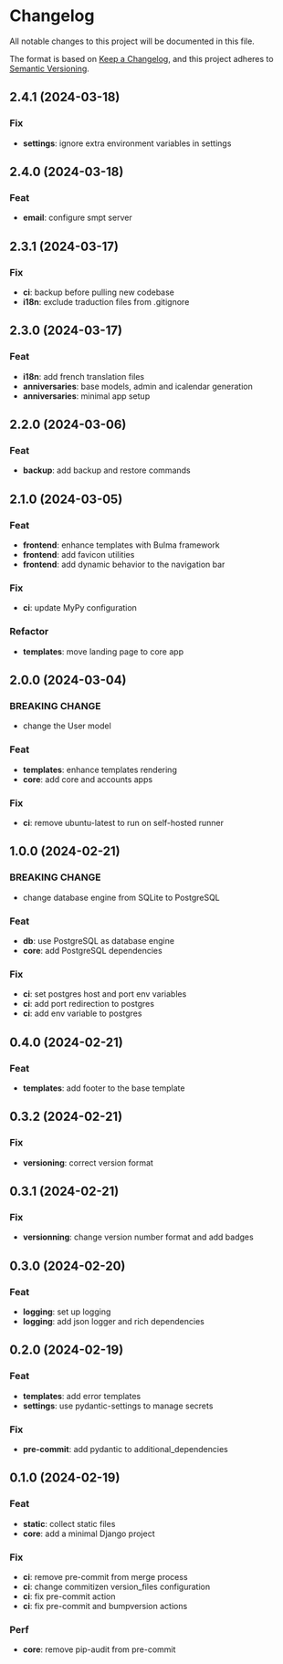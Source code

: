 # Changelog

All notable changes to this project will be documented in this file.

The format is based on [Keep a Changelog](https://keepachangelog.com/en/1.1.0/),
and this project adheres to [Semantic Versioning](https://semver.org/spec/v2.0.0.html).

## 2.4.1 (2024-03-18)

### Fix

- **settings**: ignore extra environment variables in settings

## 2.4.0 (2024-03-18)

### Feat

- **email**: configure smpt server

## 2.3.1 (2024-03-17)

### Fix

- **ci**: backup before pulling new codebase
- **i18n**: exclude traduction files from .gitignore

## 2.3.0 (2024-03-17)

### Feat

- **i18n**: add french translation files
- **anniversaries**: base models, admin and icalendar generation
- **anniversaries**: minimal app setup

## 2.2.0 (2024-03-06)

### Feat

- **backup**: add backup and restore commands

## 2.1.0 (2024-03-05)

### Feat

- **frontend**: enhance templates with Bulma framework
- **frontend**: add favicon utilities
- **frontend**: add dynamic behavior to the navigation bar

### Fix

- **ci**: update MyPy configuration

### Refactor

- **templates**: move landing page to core app

## 2.0.0 (2024-03-04)

### BREAKING CHANGE

- change the User model

### Feat

- **templates**: enhance templates rendering
- **core**: add core and accounts apps

### Fix

- **ci**: remove ubuntu-latest to run on self-hosted runner

## 1.0.0 (2024-02-21)

### BREAKING CHANGE

- change database engine from SQLite to PostgreSQL

### Feat

- **db**: use PostgreSQL as database engine
- **core**: add PostgreSQL dependencies

### Fix

- **ci**: set postgres host and port env variables
- **ci**: add port redirection to postgres
- **ci**: add env variable to postgres

## 0.4.0 (2024-02-21)

### Feat

- **templates**: add footer to the base template

## 0.3.2 (2024-02-21)

### Fix

- **versioning**: correct version format

## 0.3.1 (2024-02-21)

### Fix

- **versionning**: change version number format and add badges

## 0.3.0 (2024-02-20)

### Feat

- **logging**: set up logging
- **logging**: add json logger and rich dependencies

## 0.2.0 (2024-02-19)

### Feat

- **templates**: add error templates
- **settings**: use pydantic-settings to manage secrets

### Fix

- **pre-commit**: add pydantic to additional_dependencies

## 0.1.0 (2024-02-19)

### Feat

- **static**: collect static files
- **core**: add a minimal Django project

### Fix

- **ci**: remove pre-commit from merge process
- **ci**: change commitizen version_files configuration
- **ci**: fix pre-commit action
- **ci**: fix pre-commit and bumpversion actions

### Perf

- **core**: remove pip-audit from pre-commit
